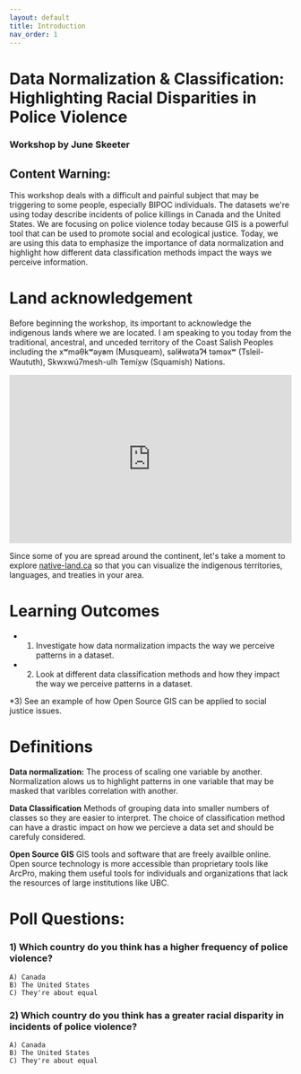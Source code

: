```yaml
---
layout: default
title: Introduction
nav_order: 1
---
```

# Data Normalization & Classification: Highlighting Racial Disparities in Police Violence

### Workshop by June Skeeter

## Content Warning:
This workshop deals with a difficult and painful subject that may be triggering to some people, especially BIPOC individuals.  The datasets we're using today describe incidents of police killings in Canada and the United States.  We are focusing on police violence today because GIS is a powerful tool that can be used to promote social and ecological justice.  Today, we are using this data to emphasize the importance of data normalization and highlight how different data classification methods impact the ways we perceive information.


# Land acknowledgement
Before beginning the workshop, its important to acknowledge the indigenous lands where we are located.  I am speaking to you today from the traditional, ancestral, and unceded territory of the Coast Salish Peoples including the xʷməθkʷəy̓əm (Musqueam), səl̓ilwətaɁɬ təməxʷ (Tsleil-Waututh), Skwxwú7mesh-ulh Temíx̱w (Squamish) Nations.
<iframe src="https://native-land.ca/api/embed/embed.html?maps=territories&position=49.268264,-123.157480" style="width:100%; height:300px; border:none;"></iframe>

Since some of you are spread around the continent, let's take a moment to explore [native-land.ca](https://native-land.ca/) so that you can visualize the indigenous territories, languages, and treaties in your area.

# Learning Outcomes

* 1) Investigate how data normalization impacts the way we perceive patterns in a dataset.

* 2) Look at different data classification methods and how they impact the way we perceive patterns in a dataset.

*3) See an example of how Open Source GIS can be applied to social justice issues.
 
# Definitions
**Data normalization:** The process of scaling one variable by another.  Normalization alows us to highlight patterns in one variable that may be masked that varibles correlation with another.  

**Data Classification** Methods of grouping data into smaller numbers of classes so they are easier to interpret.  The choice of classification method can have a drastic impact on how we percieve a data set and should be carefuly considered.

**Open Source GIS** GIS tools and software that are freely availble online.  Open source technology is more accessible than proprietary tools like ArcPro, making them useful tools for individuals and organizations that lack the resources of large institutions like UBC.


# Poll Questions:

### 1) Which country do you think has a higher frequency of police violence?
    A) Canada
    B) The United States
    C) They're about equal
    
### 2) Which country do you think has a greater racial disparity in incidents of police violence?
    A) Canada
    B) The United States
    C) They're about equal

